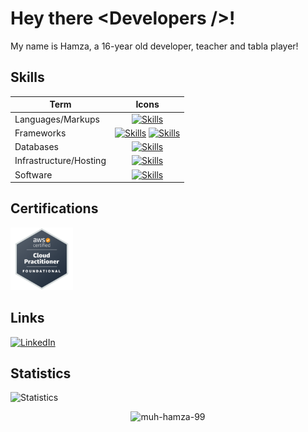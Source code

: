 # Hey there &#60;Developers /&#62;! 

My name is Hamza, a 16-year old developer, teacher and tabla player! 

## Skills

|  Term  |      Icons      |
|----------|:-------------:|
| Languages/Markups |  [![Skills](https://skillicons.dev/icons?i=js,ts,python,html,css,markdown&theme=dark)](https://skillicons.dev) |
| Frameworks | [![Skills](https://skillicons.dev/icons?i=nodejs,react,expressjs,nextjs&theme=dark)](https://skillicons.dev) [![Skills](https://skillicons.dev/icons?i=fastapi&theme=dark)](https://skillicons.dev) |
| Databases | [![Skills](https://skillicons.dev/icons?i=mongodb,postgres,redis,prisma&theme=dark)](https://skillicons.dev) |
| Infrastructure/Hosting | [![Skills](https://skillicons.dev/icons?i=docker,aws,netlify&theme=dark)](https://skillicons.dev) |
| Software | [![Skills](https://skillicons.dev/icons?i=git,github,figma,vscode,postman&theme=dark)](https://skillicons.dev)  |

## Certifications
<img src="./certifications/aws-ccp.png" width=100>

## Links
[![LinkedIn](https://skillicons.dev/icons?i=linkedin)](https://www.linkedin.com/in/muhammad-hamza-18bb1a21b/)

## Statistics
![Statistics](https://github-readme-stats.vercel.app/api?username=Muh-Hamza-99&show_icons=true&theme=tokyonight)

<p align="center"> <img src="https://komarev.com/ghpvc/?username=muh-hamza-99&label=Profile%20views&color=0e75b6&style=flat" alt="muh-hamza-99" /> </p>
